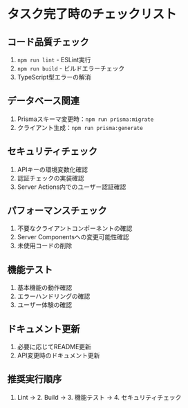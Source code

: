# タスク完了時のチェックリスト

## コード品質チェック
1. `npm run lint` - ESLint実行
2. `npm run build` - ビルドエラーチェック
3. TypeScript型エラーの解消

## データベース関連
1. Prismaスキーマ変更時：`npm run prisma:migrate`
2. クライアント生成：`npm run prisma:generate`

## セキュリティチェック
1. APIキーの環境変数化確認
2. 認証チェックの実装確認
3. Server Actions内でのユーザー認証確認

## パフォーマンスチェック
1. 不要なクライアントコンポーネントの確認
2. Server Componentsへの変更可能性確認
3. 未使用コードの削除

## 機能テスト
1. 基本機能の動作確認
2. エラーハンドリングの確認
3. ユーザー体験の確認

## ドキュメント更新
1. 必要に応じてREADME更新
2. API変更時のドキュメント更新

## 推奨実行順序
1. Lint → 2. Build → 3. 機能テスト → 4. セキュリティチェック